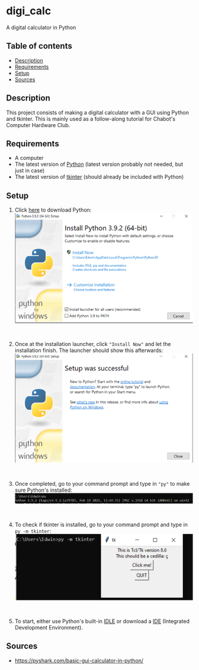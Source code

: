 # digi_calc
A digital calculator in Python

## Table of contents
* [Description](#description)
* [Requirements](#requirements)
* [Setup](#setup)
* [Sources](#sources)

## Description
This project consists of making a digital calculator with a GUI using Python and tkinter. This is mainly used as a follow-along tutorial for Chabot's Computer Hardware Club.

## Requirements
* A computer
* The latest version of [Python](https://www.python.org/downloads/) (latest version probably not needed, but just in case)
* The latest version of [tkinter](https://docs.python.org/3/library/tkinter.html) (should already be included with Python)

## Setup
1. Click [here](https://www.python.org/downloads/) to download Python:
![](imgs/Capture.PNG)
<br />

2. Once at the installation launcher, click ``"Install Now"`` and let the installation finish. The launcher should show this afterwards:
![](imgs/Capture1.PNG)
<br />

3. Once completed, go to your command prompt and type in ``"py"`` to make sure Python's installed:
![](imgs/Capture2.PNG) 
<br />

4. To check if tkinter is installed, go to your command prompt and type in ``py -m tkinter``: 
![](imgs/Capture3.PNG) 
<br />

5. To start, either use Python's built-in [IDLE](https://docs.python.org/3/library/idle.html) or download a [IDE](https://www.guru99.com/python-ide-code-editor.html) (Integrated Development Environment).

## Sources
* https://pyshark.com/basic-gui-calculator-in-python/

